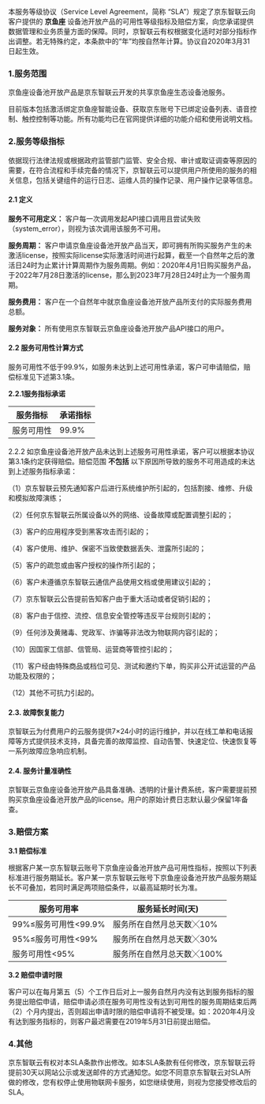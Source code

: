 本服务等级协议（Service Level Agreement，简称 “SLA”）规定了京东智联云向客户提供的 **京鱼座** 设备池开放产品的可用性等级指标及赔偿方案，向您承诺提供数据管理和业务质量方面的保障。同时，京智联云有权根据变化适时对部分指标作出调整。若无特殊约定，本条款中的“年”均按自然年计算。协议自2020年3月31日起生效。

### 1.服务范围

京鱼座设备池开放产品是京东智联云开发的共享京鱼座生态设备池服务。

目前版本包括激活绑定京鱼座智能设备、获取京东账号下已绑定设备列表、语音控制、触控控制等功能。所有功能均已在官网提供详细的功能介绍和使用说明文档。

### 2.服务等级指标 

依据现行法律法规或根据政府监管部门监管、安全合规、审计或取证调查等原因的需要，在符合流程和手续完备的情况下，京智联云可以提供用户所使用的服务的相关信息，包括关键组件的运行日志、运维人员的操作记录、用户操作记录等信息。

#### 2.1 定义

**服务不可用定义：**  客户每一次调用发起API接口调用且尝试失败（system_error），则视为该次调用该服务不可用。

**服务周期：**  客户申请京鱼座设备池开放产品当天，即可拥有所购买服务产生的未激活license，按照实际license实际激活时间进行起算，截至一个自然年之后的激活日24时为止累计计算周期作为服务周期。例如：2020年4月1日购买服务产品，于2022年7月28日激活的license，那么到2023年7月28日24时止为一个服务周期。

**服务费用：**  客户在一个自然年中就京鱼座设备池开放产品所支付的实际服务费用总额。

**服务对象：** 所有使用京东智联云京鱼座设备池开放产品API接口的用户。

#### 2.2 服务可用性计算方式

服务可用性不低于99.9%，如服务未达到上述可用性承诺，客户可申请赔偿，赔偿标准见下述第3.1条。

**2.2.1服务指标承诺**

| **服务指标** | **承诺指标** |
| ------------ | ------------ |
| 服务可用性   | 99.9%        |

2.2.2 如京鱼座设备池开放产品未达到上述服务可用性承诺，客户可以根据本协议第3.1条约定获得赔偿。赔偿范围 **不包括** 以下原因所导致的服务不可用造成的未达到上述服务指标承诺：

（1）京东智联云预先通知客户后进行系统维护所引起的，包括割接、维修、升级和模拟故障演练；

（2）任何京东智联云所属设备以外的网络、设备故障或配置调整引起的；

（3）客户的应用程序受到黑客攻击而引起的；

（4）客户使用、维护、保密不当致使数据丢失、泄露所引起的；

（5）客户的疏忽或由客户授权的操作所引起的；

（6）客户未遵循京东智联云通信产品使用文档或使用建议引起的；

（7）京东智联云公告提前告知客户由于重大活动或者促销引起的；

（8）客户由于信控、流控、信息安全管控等违反平台规则引起的；

（9）任何涉及黄赌毒、党政军、诈骗等非法改为物联网内容引起的；

（10）因国家工信部、信管局、运营商等管控引起的；

（11）客户经由特殊商品或档位可见、测试和邀约下单，购买非公开试运营的产品功能及权限的；

（12）其他不可抗力引起的。

#### 2.3. 故障恢复能力

京智联云为付费用户的云服务提供7×24小时的运行维护，并以在线工单和电话报障等方式提供技术支持，具备完善的故障监控、自动告警、快速定位、快速恢复等一系列故障应急响应机制。

#### 2.4. 服务计量准确性

京智联云京鱼座设备池开放产品具备准确、透明的计量计费系统，客户需要提前预购买京鱼座设备池开放产品的license。用户的原始计费日志默认最少保留1年备查。

### 3.赔偿方案

**3.1 赔偿标准**

根据客户某一京东智联云账号下京鱼座设备池开放产品可用性指标，按照以下列表标准进行服务期延长。客户某一京东智联云账号下京鱼座设备池开放产品服务期延长不可叠加，若同时满足两项赔偿条件，以最高延期时长为准。

| **服务可用率**       | **服务延长时间(天)**      |
| -------------------- | ------------------------- |
| 99%≤服务可用性<99.9% | 服务所在自然月总天数╳10%  |
| 95%≤服务可用性<99%   | 服务所在自然月总天数╳30%  |
| 服务可用性<95%       | 服务所在自然月总天数╳100% |

**3.2 赔偿申请时限**

客户可以在每月第五（5）个工作日后对上一服务自然月内没有达到服务指标的服务提出赔偿申请，赔偿申请必须在服务可用性没有达到可用性的服务周期结束后两（2）个月内提出，否则超出申请时限的赔偿申请将不被受理。如：2020年4月没有达到服务指标的，则客户最迟需要在2019年5月31日前提出赔偿。

### 4.其他

京东智联云有权对本SLA条款作出修改。如本SLA条款有任何修改，京东智联云将提前30天以网站公示或发送邮件的方式通知您。如您不同意京东智联云对SLA所做的修改，您有权停止使用物联网卡服务，如您继续使用，则视为您接受修改后的SLA。
